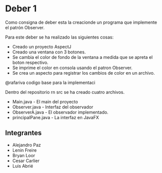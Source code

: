 # Deber 1

Como consigna de deber esta la creacionde un programa que implemente el patrón Observer.

Para este deber se ha realizado las siguientes cosas:

  - Creado un proyecto AspectJ
  - Creado una ventana con 3 botones.
  - Se cambia el color de fondo de la ventana a medida que se apreta el boton respectivo.
  - Se imprime el color en consola usando el patron Observer.
  - Se crea un aspecto para registrar los cambios de color en un archivo.

@rafariva codigo base para la implementaci

Dentro del repositorio rn src se ha creado cuatro archivos.
- Main.java - El main del proyecto
- Observer.java - Interfaz del observador
- ObserverA.java - El observador implementado.
- principalPane.java - La interfaz en JavaFX

Integrantes
----
- Alejandro Paz
- Lenin Freire
- Bryan Loor
- Cesar Carlier
- Luis Abrié
